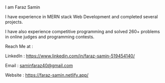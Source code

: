 I am Faraz Samin

I have experience in MERN stack Web Development and completed several projects.

I have also experience competitive programming and solved 260+ problems in online judges and programming contests.



Reach Me at : 

LinkedIn :  https://www.linkedin.com/in/faraz-samin-519454140/

Email    :  saminfaraz40@gmail.com

Website  :  https://faraz-samin.netlify.app/

